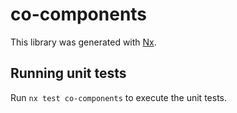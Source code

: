 # co-components

This library was generated with [Nx](https://nx.dev).

## Running unit tests

Run `nx test co-components` to execute the unit tests.
